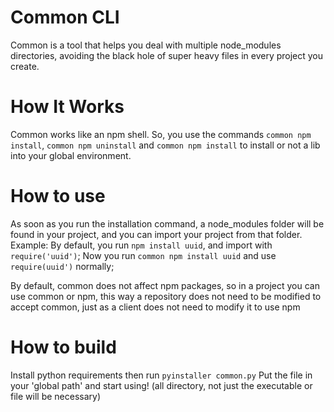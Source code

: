 # Common CLI
Common is a tool that helps you deal with multiple node_modules directories, avoiding the black hole of super heavy files in every project you create.

# How It Works
Common works like an npm shell. So, you use the commands `common npm install`, `common npm uninstall` and `common npm install` to install or not a lib  into your global environment.

# How to use    
As soon as you run the installation command, a node_modules folder will be found in your project, and you can import your project from that folder.
Example: 
By default, you run `npm install uuid`, and import with `require('uuid')`;
Now you run `common npm install uuid` and use `require(uuid')` normally;

By default, common does not affect npm packages, so in a project you can use common or npm, this way a repository does not need to be modified to accept common, just as a client does not need to modify it to use npm

# How to build
Install python requirements then run `pyinstaller common.py`
Put the file in your 'global path' and start using!
(all directory, not just the executable or file will be necessary) 